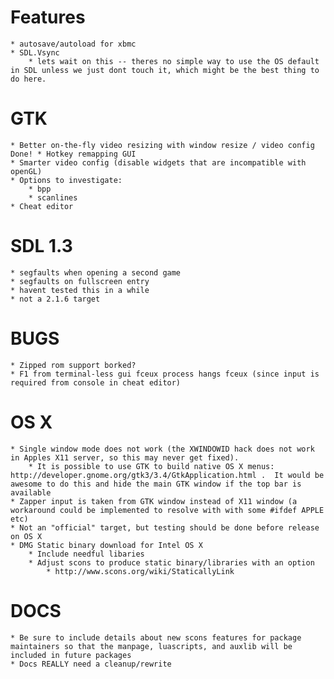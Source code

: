 Features
========
	* autosave/autoload for xbmc
	* SDL.Vsync
		* lets wait on this -- theres no simple way to use the OS default in SDL unless we just dont touch it, which might be the best thing to do here.
  
GTK
===
	* Better on-the-fly video resizing with window resize / video config
	Done! * Hotkey remapping GUI
	* Smarter video config (disable widgets that are incompatible with openGL)
	* Options to investigate:
		* bpp
		* scanlines
	* Cheat editor

SDL 1.3
=======
	* segfaults when opening a second game
	* segfaults on fullscreen entry
	* havent tested this in a while
	* not a 2.1.6 target

BUGS
====
	* Zipped rom support borked?
	* F1 from terminal-less gui fceux process hangs fceux (since input is required from console in cheat editor)

OS X
====
	* Single window mode does not work (the XWINDOWID hack does not work in Apples X11 server, so this may never get fixed).
		* It is possible to use GTK to build native OS X menus: http://developer.gnome.org/gtk3/3.4/GtkApplication.html .  It would be awesome to do this and hide the main GTK window if the top bar is available
	* Zapper input is taken from GTK window instead of X11 window (a workaround could be implemented to resolve with with some #ifdef APPLE etc)
	* Not an "official" target, but testing should be done before release on OS X
	* DMG Static binary download for Intel OS X
		* Include needful libaries
		* Adjust scons to produce static binary/libraries with an option
			* http://www.scons.org/wiki/StaticallyLink

DOCS
====
	* Be sure to include details about new scons features for package maintainers so that the manpage, luascripts, and auxlib will be included in future packages
	* Docs REALLY need a cleanup/rewrite

